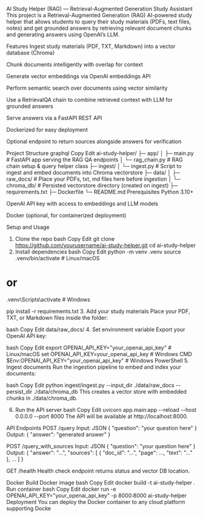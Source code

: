 AI Study Helper (RAG) — Retrieval-Augmented Generation Study Assistant
This project is a Retrieval-Augmented Generation (RAG) AI-powered study helper that allows students to query their study materials (PDFs, text files, notes) and get grounded answers by retrieving relevant document chunks and generating answers using OpenAI’s LLM.

Features
Ingest study materials (PDF, TXT, Markdown) into a vector database (Chroma)

Chunk documents intelligently with overlap for context

Generate vector embeddings via OpenAI embeddings API

Perform semantic search over documents using vector similarity

Use a RetrievalQA chain to combine retrieved context with LLM for grounded answers

Serve answers via a FastAPI REST API

Dockerized for easy deployment

Optional endpoint to return sources alongside answers for verification

Project Structure
graphql
Copy
Edit
ai-study-helper/
├─ app/
│  ├─ main.py           # FastAPI app serving the RAG QA endpoints
│  └─ rag_chain.py      # RAG chain setup & query helper class
├─ ingest/
│  └─ ingest.py         # Script to ingest and embed documents into Chroma vectorstore
├─ data/
│  ├─ raw_docs/         # Place your PDFs, txt, md files here before ingestion
│  └─ chroma_db/        # Persisted vectorstore directory (created on ingest)
├─ requirements.txt
├─ Dockerfile
└─ README.md
Prerequisites
Python 3.10+

OpenAI API key with access to embeddings and LLM models

Docker (optional, for containerized deployment)

Setup and Usage
1. Clone the repo
bash
Copy
Edit
git clone https://github.com/yourusername/ai-study-helper.git
cd ai-study-helper
2. Install dependencies
bash
Copy
Edit
python -m venv .venv
source .venv/bin/activate     # Linux/macOS
# or
.venv\Scripts\activate        # Windows

pip install -r requirements.txt
3. Add your study materials
Place your PDF, TXT, or Markdown files inside the folder:

bash
Copy
Edit
data/raw_docs/
4. Set environment variable
Export your OpenAI API key:

bash
Copy
Edit
export OPENAI_API_KEY="your_openai_api_key"    # Linux/macOS
set OPENAI_API_KEY=your_openai_api_key         # Windows CMD
$Env:OPENAI_API_KEY="your_openai_api_key"      # Windows PowerShell
5. Ingest documents
Run the ingestion pipeline to embed and index your documents:

bash
Copy
Edit
python ingest/ingest.py --input_dir ./data/raw_docs --persist_dir ./data/chroma_db
This creates a vector store with embedded chunks in ./data/chroma_db.

6. Run the API server
bash
Copy
Edit
uvicorn app.main:app --reload --host 0.0.0.0 --port 8000
The API will be available at http://localhost:8000.

API Endpoints
POST /query
Input: JSON { "question": "your question here" }
Output: { "answer": "generated answer" }

POST /query_with_sources
Input: JSON { "question": "your question here" }
Output: { "answer": "...", "sources": [ { "doc_id": "...", "page": ..., "text": "..." }, ... ] }

GET /health
Health check endpoint returns status and vector DB location.

Docker
Build Docker image
bash
Copy
Edit
docker build -t ai-study-helper .
Run container
bash
Copy
Edit
docker run -e OPENAI_API_KEY="your_openai_api_key" -p 8000:8000 ai-study-helper
Deployment
You can deploy the Docker container to any cloud platform supporting Docke
